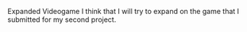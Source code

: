 Expanded Videogame
 I think that I will try to expand on the game that I submitted for my second project.
